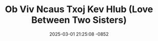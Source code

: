 ---
layout: movie-video-data
date: 2025-03-01 21:25:08 -0852
categories: movie

# Site Attributes
title: "Ob Viv Ncaus Txoj Kev Hlub (Love Between Two Sisters)"
permalink: "/movie/Ob_Viv_Ncaus_Txoj_Kev_Hlub_(Love_Between_Two_Sisters)"

# Movie Attributes
synopsis: "A couple had two beautiful daughters, unfortunately, their parents passed away. The younger sisters name is Pahoua and the olders is Laong and they were raised by their grandmother. When Pahoua reached five years old she become ill and grandmother had no one to help her. There was a wealthy couple that had no children who came and adopted her as their child. Many years passed, the two sisters grew and did not know they were dating the same gentlemen. Laong recognized Pahoua, but Pahoua refused to believe that Laong is her sister. As time passed, Laong became ill and her illness began drawing her strength away from her. When Pahoua relaizes that Laong is her real sister, Laong is in a critical condition. Pahoua is in a race against time to save her lovely sister. Watch to see how the challenges between the two sisters make every moment very valuable for them. 2 viv ncaus txoj kev hlub niam thiab txiv yug tau 2 viv ncaus. Txoj hmoo tis smuaj nkawv niam thiab txiv tau tso 2 viv ncaus nrog pog nyob ua ntsuag. thaum tus niam hluas paj huab musj 5 xyoo muaj ib nkawm niam txiv npluas nuj tuaj coj pajhuab mus ua nkawv tus menyuam lawm. ntau lub xyoo dhau mus 2 viv ncaus tham tau ib tug hluas nraug. Ia oo thiaj li muaj kev tu siab ntau yam, ua mob tuaj rau nruab nrog, lub zog qaug lawm zuj zus. Thaum paj huab paub qhov tseeb paj huab thiaj li tau los cawm nws tus niam laus txoj sia zoo rov los ua viv ua ncaus. thov sawv daws soj qab taug lw saib seb 2 viv ncaus txoj kev hlub yuav mus xaus li cas. "
producer: "Nchaiv Txiab Xyooj, Ntxawm Xyooj"
director: ""
writer: "Ntxawm Thoj, Nchaiv Txiab Xyooj"
video_link: "https://youtu.be/C9VF4kUul_A?si=XGpS5kN5KfBB2__B"
genre: "Drama Romance"
year: "2008"
release_type: "DVD"
storage: "Center for Hmong Studies"
thumbnail: "/assets/images/movie_thumbnails/Ob Viv Ncaus Txoj Kev Hlub (Love Between Two Sisters).jpeg"
publishing_company: "Dream Vision Entertainment"

# Sequels + Parts
base_movie: ""
total_parts: 0
sequel: ""

# Movie Cast
cast:
- name: "Phab Thoj"
- name: "Maiv Lis Yaj"
- name: "Cib Thoj"
- name: "Mab Yaj"
- name: "Paj Kub Thoj"
- name: "Vaj Hawj"
- name: "Npheev Thoj"
---